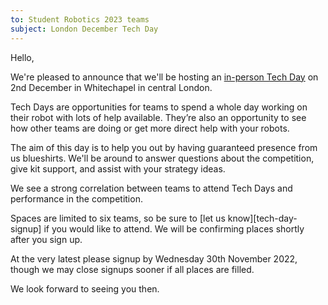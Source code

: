 ```yaml
---
to: Student Robotics 2023 teams
subject: London December Tech Day
---
```


Hello,

We're pleased to announce that we'll be hosting an [in-person Tech Day][event]
on 2nd December in Whitechapel in central London.

Tech Days are opportunities for teams to spend a whole day working on their
robot with lots of help available. They’re also an opportunity to see how other
teams are doing or get more direct help with your robots.

The aim of this day is to help you out by having guaranteed presence from us
blueshirts. We'll be around to answer questions about the competition, give kit
support, and assist with your strategy ideas.

We see a strong correlation between teams to attend Tech Days and performance in
the competition.

Spaces are limited to six teams, so be sure to [let us know][tech-day-signup] if
you would like to attend. We will be confirming places shortly after you sign up.

At the very latest please signup by Wednesday 30th November 2022, though we may
close signups sooner if all places are filled.

We look forward to seeing you then.

[event]: https://studentrobotics.org/events/sr2023/london-tech-day-december/
[signup]: https://forms.gle/xqUxJ6GFqbJfeJdZ9
